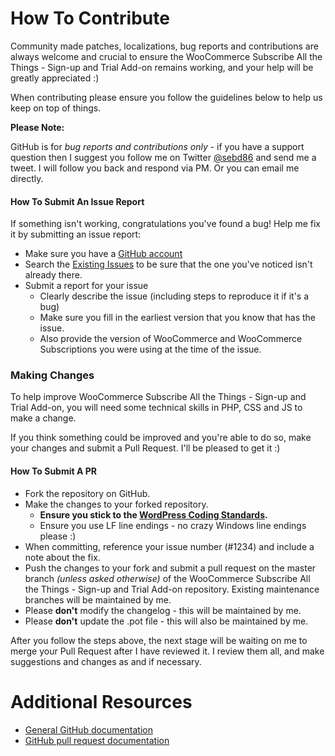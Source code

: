 # How To Contribute

Community made patches, localizations, bug reports and contributions are always welcome and crucial to ensure the WooCommerce Subscribe All the Things - Sign-up and Trial Add-on remains working, and your help will be greatly appreciated :)

When contributing please ensure you follow the guidelines below to help us keep on top of things.

__Please Note:__

GitHub is for _bug reports and contributions only_ - if you have a support question then I suggest you follow me on Twitter [@sebd86](https://twitter.com/sebd86) and send me a tweet. I will follow you back and respond via PM. Or you can email me directly.

#### How To Submit An Issue Report

If something isn't working, congratulations you've found a bug! Help me fix it by submitting an issue report:

* Make sure you have a [GitHub account](https://github.com/signup/free)
* Search the [Existing Issues](https://github.com/seb86/woocommerce-subscribe-to-all-the-things-signup-trial-add-on/issues) to be sure that the one you've noticed isn't already there.
* Submit a report for your issue
  * Clearly describe the issue (including steps to reproduce it if it's a bug)
  * Make sure you fill in the earliest version that you know that has the issue.
  * Also provide the version of WooCommerce and WooCommerce Subscriptions you were using at the time of the issue.

### Making Changes

To help improve WooCommerce Subscribe All the Things - Sign-up and Trial Add-on, you will need some technical skills in PHP, CSS and JS to make a change.

If you think something could be improved and you're able to do so, make your changes and submit a Pull Request. I'll be pleased to get it :)

#### How To Submit A PR

* Fork the repository on GitHub.
* Make the changes to your forked repository.
  * **Ensure you stick to the [WordPress Coding Standards](https://make.wordpress.org/core/handbook/coding-standards/php/).**
  * Ensure you use LF line endings - no crazy Windows line endings please :)
* When committing, reference your issue number (#1234) and include a note about the fix.
* Push the changes to your fork and submit a pull request on the master branch _(unless asked otherwise)_ of the WooCommerce Subscribe All the Things - Sign-up and Trial Add-on repository. Existing maintenance branches will be maintained by me.
* Please **don't** modify the changelog - this will be maintained by me.
* Please **don't** update the .pot file - this will also be maintained by me.

After you follow the steps above, the next stage will be waiting on me to merge your Pull Request after I have reviewed it. I review them all, and make suggestions and changes as and if necessary.

# Additional Resources

* [General GitHub documentation](https://help.github.com/)
* [GitHub pull request documentation](https://help.github.com/send-pull-requests/)
